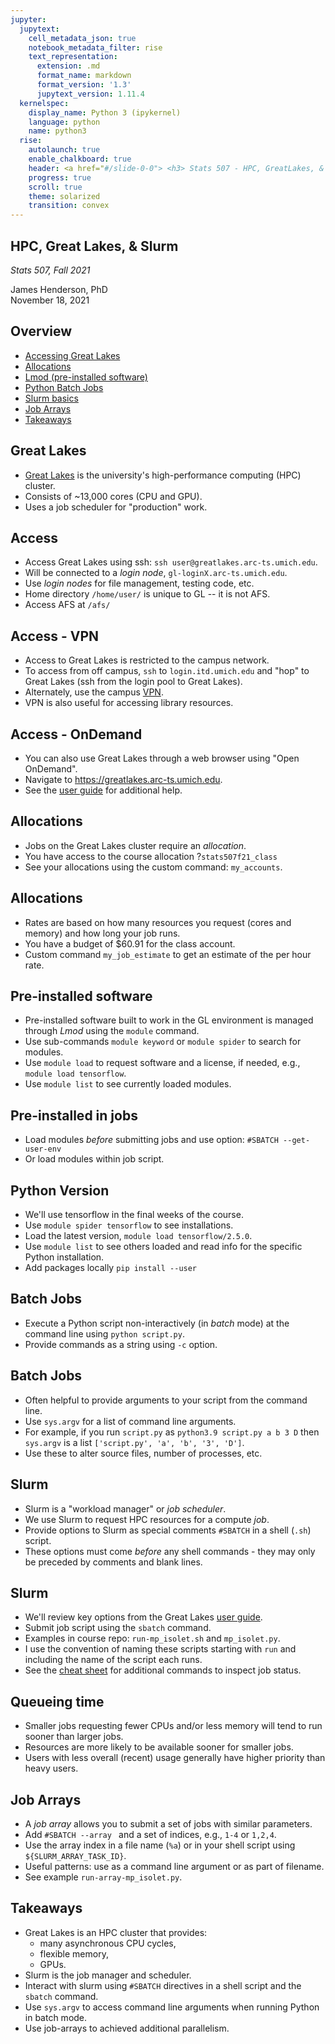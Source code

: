 ```yaml
---
jupyter:
  jupytext:
    cell_metadata_json: true
    notebook_metadata_filter: rise
    text_representation:
      extension: .md
      format_name: markdown
      format_version: '1.3'
      jupytext_version: 1.11.4
  kernelspec:
    display_name: Python 3 (ipykernel)
    language: python
    name: python3
  rise:
    autolaunch: true
    enable_chalkboard: true
    header: <a href="#/slide-0-0"> <h3> Stats 507 - HPC, GreatLakes, & Slurm</a>
    progress: true
    scroll: true
    theme: solarized
    transition: convex
---
```


<!-- #region {"slideshow": {"slide_type": "slide"}} -->
## HPC, Great Lakes, & Slurm
*Stats 507, Fall 2021*

James Henderson, PhD  
November 18, 2021
<!-- #endregion -->

<!-- #region {"slideshow": {"slide_type": "slide"}} -->
## Overview
 - [Accessing Great Lakes](#/slide-2-0)
 - [Allocations](#/slide-3-0)
 - [Lmod (pre-installed software)](#/slide-4-0)
 - [Python Batch Jobs](#/slide-5-0)
 - [Slurm basics](#/slide-6-0)
 - [Job Arrays](#/slide-7-0)
 - [Takeaways](#/slide-8-0)
<!-- #endregion -->

<!-- #region {"slideshow": {"slide_type": "slide"}} -->
## Great Lakes
 - [Great Lakes][gl] is the university's high-performance 
   computing (HPC) cluster. 
 - Consists of ~13,000 cores (CPU and GPU). 
 - Uses a job scheduler for "production" work. 

[gl]: arc.umich.edu/greatlakes/
<!-- #endregion -->

<!-- #region {"slideshow": {"slide_type": "subslide"}} -->
## Access
 - Access Great Lakes using ssh: `ssh user@greatlakes.arc-ts.umich.edu`.
 - Will be connected to a *login node*, `gl-loginX.arc-ts.umich.edu`. 
 - Use *login nodes* for file management, testing code, etc. 
 - Home directory `/home/user/` is unique to GL -- it is not AFS.
 - Access AFS at `/afs/`
<!-- #endregion -->

<!-- #region {"slideshow": {"slide_type": "subslide"}} -->
## Access - VPN
 - Access to Great Lakes is restricted to the campus network.
 - To access from off campus, `ssh` to `login.itd.umich.edu` and 
   "hop" to Great Lakes (ssh from the login pool to Great Lakes). 
 - Alternately, use the campus [VPN][vpn].
 - VPN is also useful for accessing library resources. 

[vpn]: https://its.umich.edu/enterprise/wifi-networks/vpn/getting-started
<!-- #endregion -->

<!-- #region {"slideshow": {"slide_type": "subslide"}} -->
## Access - OnDemand
- You can also use Great Lakes through a web browser using "Open OnDemand". 
- Navigate to <https://greatlakes.arc-ts.umich.edu>.
- See the [user guide][glug] for additional help.

[glug]: https://arc.umich.edu/greatlakes/user-guide/
<!-- #endregion -->

<!-- #region {"slideshow": {"slide_type": "slide"}} -->
## Allocations
  - Jobs on the Great Lakes cluster require an *allocation*. 
  - You have access to the course allocation ?`stats507f21_class`
  - See your allocations using the custom command: `my_accounts`.  
<!-- #endregion -->

<!-- #region {"slideshow": {"slide_type": "subslide"}} -->
## Allocations
 - Rates are based on how many resources you request (cores and memory) 
    and how long your job runs.   
 - You have a budget of $60.91 for the class account.  
 - Custom command `my_job_estimate` to get an estimate of the per hour rate. 
<!-- #endregion -->

<!-- #region {"slideshow": {"slide_type": "slide"}} -->
## Pre-installed software
 - Pre-installed software built to work in the GL environment is managed
   through *Lmod* using the `module` command.
 - Use sub-commands `module keyword` or `module spider` to search for modules.
 - Use `module load` to request software and a license, if needed, e.g.,
  `module load tensorflow`.
 - Use `module list` to see currently loaded modules. 
<!-- #endregion -->

<!-- #region {"slideshow": {"slide_type": "slide"}} -->
## Pre-installed in jobs
 - Load modules *before* submitting jobs and use option:
   `#SBATCH --get-user-env` 
 - Or load modules within job script. 
<!-- #endregion -->

<!-- #region {"slideshow": {"slide_type": "subslide"}} -->
## Python Version
 - We'll use tensorflow in the final weeks of the course.
 - Use `module spider tensorflow` to see installations.
 - Load the latest version, `module load tensorflow/2.5.0`.
 - Use `module list` to see others loaded and read info for the specific
   Python installation.
 - Add packages locally `pip install --user ` 
<!-- #endregion -->

<!-- #region {"slideshow": {"slide_type": "slide"}} -->
## Batch Jobs
- Execute a Python script non-interactively (in *batch* mode) at the 
  command line using `python script.py`. 
- Provide commands as a string using `-c` option.
<!-- #endregion -->

<!-- #region {"slideshow": {"slide_type": "subslide"}} -->
## Batch Jobs
- Often helpful to provide arguments to your script from the command line.
- Use `sys.argv` for a list of command line arguments.
- For example, if you run `script.py` as `python3.9 script.py a b 3 D` then
  `sys.argv` is a list `['script.py', 'a', 'b', '3', 'D']`. 
- Use these to alter source files, number of processes, etc. 
<!-- #endregion -->

<!-- #region {"slideshow": {"slide_type": "slide"}} -->
## Slurm
- Slurm is a "workload manager" or *job scheduler*.
- We use Slurm to request HPC resources for a compute *job*.
- Provide options to Slurm as special comments `#SBATCH` in a shell (`.sh`)
  script.
- These options must come *before* any shell commands - they may only be
  preceded by comments and blank lines. 
<!-- #endregion -->

<!-- #region {"slideshow": {"slide_type": "subslide"}} -->
## Slurm
- We'll review key options from the Great Lakes [user guide][glug].
- Submit job script using the `sbatch` command.  
- Examples in course repo: `run-mp_isolet.sh` and `mp_isolet.py`. 
- I use the convention of naming these scripts starting with `run` and 
  including the name of the script each runs. 
- See the [cheat sheet][slurmsc] for additional commands to inspect job 
  status. 

[glug]: https://arc.umich.edu/greatlakes/user-guide/
[slurmsc]: https://arc.umich.edu/wp-content/uploads/sites/4/2020/05/Great-Lakes-Cheat-Sheet.pdf
<!-- #endregion -->

<!-- #region {"slideshow": {"slide_type": "subslide"}} -->
## Queueing time
- Smaller jobs requesting fewer CPUs and/or less memory will tend to run 
  sooner than larger jobs.
- Resources are more likely to be available sooner for smaller jobs.
- Users with less overall (recent) usage generally have higher priority than
  heavy users.  
<!-- #endregion -->

<!-- #region {"slideshow": {"slide_type": "slide"}} -->
## Job Arrays
- A *job array* allows you to submit a set of jobs with similar parameters.
- Add `#SBATCH --array ` and a set of indices, e.g., `1-4` or  `1,2,4`. 
- Use the array index in a file name (`%a`) or in your shell script using 
  `${SLURM_ARRAY_TASK_ID}`. 
- Useful patterns: use as a command line argument or as part of filename.
- See example `run-array-mp_isolet.py`. 
<!-- #endregion -->

<!-- #region {"slideshow": {"slide_type": "slide"}} -->
## Takeaways
 - Great Lakes is an HPC cluster that provides:
   + many asynchronous CPU cycles,
   + flexible memory,
   + GPUs.
 - Slurm is the job manager and scheduler.
 - Interact with slurm using `#SBATCH` directives in a shell script and the
   `sbatch` command. 
 - Use `sys.argv` to access command line arguments when running Python in 
   batch mode. 
 - Use job-arrays to achieved additional parallelism. 
<!-- #endregion -->
